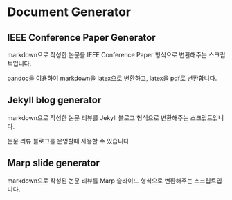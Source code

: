 # Document Generator

## IEEE Conference Paper Generator

markdown으로 작성한 논문을 IEEE Conference Paper 형식으로 변환해주는 스크립트입니다.

pandoc을 이용하여 markdown을 latex으로 변환하고, latex을 pdf로 변환합니다.


## Jekyll blog generator

markdown으로 작성한 논문 리뷰를 Jekyll 블로그 형식으로 변환해주는 스크립트입니다.

논문 리뷰 블로그를 운영할때 사용할 수 있습니다.

## Marp slide generator

markdown으로 작성된 논문 리뷰를 Marp 슬라이드 형식으로 변환해주는 스크립트입니다.


